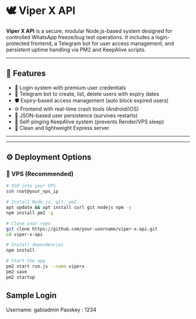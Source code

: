 # 🕊️ Viper X API

**Viper X API** is a secure, modular Node.js-based system designed for controlled WhatsApp freeze/bug test operations. It includes a login-protected frontend, a Telegram bot for user access management, and persistent uptime handling via PM2 and KeepAlive scripts.

---

## 🚀 Features

- 🔐 Login system with premium user credentials
- 🤖 Telegram bot to create, list, delete users with expiry dates
- 🛡️ Expiry-based access management (auto block expired users)
- 🌐 Frontend with real-time crash tools (Android/iOS)
- 💾 JSON-based user persistence (survives restarts)
- 🔁 Self-pinging KeepAlive system (prevents Render/VPS sleep)
- 🧠 Clean and lightweight Express server

---

---

## ⚙️ Deployment Options

### 🔧 VPS (Recommended)

```bash
# SSH into your VPS
ssh root@your_vps_ip

# Install Node.js, git, pm2
apt update && apt install curl git nodejs npm -y
npm install pm2 -g

# Clone your repo
git clone https://github.com/your-username/viper-x-api.git
cd viper-x-api

# Install dependencies
npm install

# Start the app
pm2 start run.js --name viperx
pm2 save
pm2 startup
````
## Sample Login 
Username: gabiadmin
Passkey : 1234
